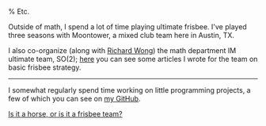 % Etc.

Outside of math, I spend a lot of time playing ultimate frisbee. I've played three seasons with Moontower, a mixed club team here in Austin, TX.

I also co-organize (along with [Richard Wong](https://web.ma.utexas.edu/users/richard.wong/)) the math department IM ultimate team, SO(2); [here](frisbee) you can see some articles I wrote for the team on basic frisbee strategy.

--------------------------------------------------------------------

I somewhat regularly spend time working on little programming projects, a few of which you can see on [my GitHub](https://github.com/tjweisman/).

[Is it a horse, or is it a frisbee team?](https://tjweisman.github.io/horseorfris/)